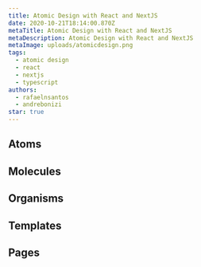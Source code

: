 ```yaml
---
title: Atomic Design with React and NextJS
date: 2020-10-21T18:14:00.870Z
metaTitle: Atomic Design with React and NextJS
metaDescription: Atomic Design with React and NextJS
metaImage: uploads/atomicdesign.png
tags:
  - atomic design
  - react
  - nextjs
  - typescript
authors:
  - rafaelnsantos
  - andrebonizi
star: true
---
```

## Atoms

## Molecules

## Organisms

## Templates

## Pages